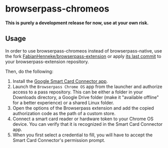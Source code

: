 # browserpass-chromeos

**This is purely a development release for now, use at your own risk.**

## Usage

In order to use browserpass-chromeos instead of browserpass-native, use the fork [FabianHenneke/browserpass-extension](https://github.com/FabianHenneke/browserpass-extension) or apply [its last commit](https://github.com/FabianHenneke/browserpass-extension/commit/5efb1f9de6078b509904a83847d370c8e92fc097) to your browserpass-extension repository.

Then, do the following:

1. Install the [Google Smart Card Connector app](https://chrome.google.com/webstore/detail/smart-card-connector/khpfeaanjngmcnplbdlpegiifgpfgdco).
2. Launch the `Browserpass Chrome OS` app from the launcher and authorize access to a pass repository. This can be either a folder in your Downloads directory, a Google Drive folder (make it "available offline" for a better experience) or a shared Linux folder.
3. Open the options of the Browserpass extension and add the copied authorization code as the path of a custom store.
4. Connect a smart card reader or hardware token to your Chrome OS device. You can verify that it is recognized in the Smart Card Connector app.
5. When you first select a credential to fill, you will have to accept the Smart Card Connector's permission prompt.
